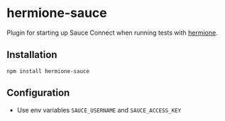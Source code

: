 # hermione-sauce

Plugin for starting up Sauce Connect when running tests with [hermione](https://github.com/gemini-testing/hermione).

## Installation

`npm install hermione-sauce`

## Configuration

- Use env variables `SAUCE_USERNAME` and `SAUCE_ACCESS_KEY`
